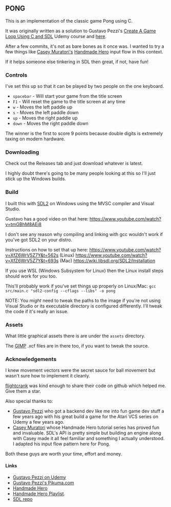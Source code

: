 ## PONG
This is an implementation of the classic game Pong using C.

It was originally written as a solution to Gustavo Pezzi's [Create A Game Loop Using C and SDL](https://www.udemy.com/course/game-loop-c-sdl/) Udemy course and [here](https://www.youtube.com/watch?v=XfZ6WrV5Z7Y).

After a few commits, it's not as bare bones as it once was. I wanted to try a few things like [Casey Muratori's](https://github.com/cmuratori) [Handmade Hero](https://handmadehero.org/) input flow in this context.

If it helps someone else tinkering in SDL then great, if not, have fun!

### Controls
I've set this up so that it can be played by two people on the one keyboard.

* `spacebar` - Will start your game from the title screen
* `F1` - Will reset the game to the title screen at any time
* `w` - Moves the left paddle up
* `s` - Moves the left paddle down
* `up` - Moves the right paddle up
* `down` - Moves the right paddle down

The winner is the first to score 9 points because double digits is extremely taxing on modern hardware.

### Downloading
Check out the Releases tab and just download whatever is latest.

I highly doubt there's going to be many people looking at this so I'll just stick up the Windows builds.

### Build
I built this with [SDL2](https://github.com/libsdl-org/SDL) on Windows using the MVSC compiler and Visual Studio.

Gustavo has a good video on that here:
https://www.youtube.com/watch?v=tmGBhM8AEj8

I don't see any reason why compiling and linking with gcc wouldn't work if you've got SDL2 on your distro.

Instructions on how to set that up here:
https://www.youtube.com/watch?v=XfZ6WrV5Z7Y&t=562s (Linux)
https://www.youtube.com/watch?v=XfZ6WrV5Z7Y&t=693s (Mac)
https://wiki.libsdl.org/SDL2/Installation

If you use WSL (Windows Subsystem for Linux) then the Linux install steps should work for you too.

This'll probably work if you've set things up properly on Linux/Mac:
`gcc src/main.c "sdl2-config --cflags --libs" -o pong`

NOTE: You *might* need to tweak the paths to the image if you're not using Visual Studio or its executable directory is configured differently. I'll tweak the code if it's really an issue.

### Assets
What little graphical assets there is are under the `assets` directory.

The [GIMP](https://www.gimp.org/) .xcf files are in there too, if you want to tweak the source.

### Acknowledgements
I knew movement vectors were the secret sauce for ball movement but wasn't sure how to implement it cleanly.

[flightcrank](https://github.com/flightcrank/pong/tree/master) was kind enough to share their code on github which helped me. Give them a star.

Also special thanks to:
* [Gustavo Pezzi](https://github.com/gustavopezzi) who got a backend dev like me into fun game dev stuff a few years ago with his great build a game for the Atari VCS series on Udemy a few years ago.
* [Casey Muratori](https://github.com/cmuratori) whose Handmade Hero tutorial series has proved fun and invaluable. SDL's API is pretty simple but building an engine along with Casey made it all feel familiar and something I actually understood. I adapted his input flow pattern here for Pong.

Both these guys are worth your time, effort and money.

#### Links
* [Gustavo Pezzi on Udemy](https://www.udemy.com/user/gustavopezzi/)
* [Gustavo Pezzi's Pikuma.com](https://pikuma.com/)
* [Handmade Hero](https://handmadehero.org/)
* [Handmade Hero Playlist](https://www.youtube.com/playlist?list=PLnuhp3Xd9PYTt6svyQPyRO_AAuMWGxPzU).
* [SDL repo](https://github.com/libsdl-org/SDL)